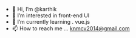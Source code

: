 - 👋 Hi, I’m @karthik 
- 👀 I’m interested in front-end UI
- 🌱 I’m currently learning . vue.js
- 📫 How to reach me ... knmcv2014@gmail.com
